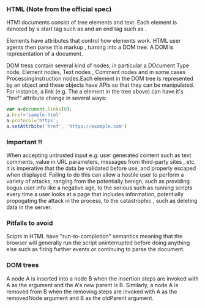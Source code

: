 

### HTML (Note from the official spec)

HTMl documents consist of tree elements and text. Each element is denoted by a start tag such as <body> and an end tag such as </body>.

Elements have attributes that control how elements work.
HTML user agents then parse this markup , turning into a DOM tree. A DOM is representation of a document.

DOM tress contain several kind of nodes, in particular a DOcument Type node, Element nodes, Text nodes , Comment nodes and in some cases ProcessingInstruction nodes.Each element in the DOM tree is represented by an object 
and these objects have APIs so that they can be manipulated. For instance, a link (e.g. The a element in the tree above) can have it's "href" attribute change in several ways:

```javascript
var a=document.links[0];
a.href='sample.html'
a.protocol='https';
a.setAttrbite('href', 'https://example.com')
```

### Important !!

When accepting untrusted input e.g: user generated content such as text comments, value in URL parameters, messages from third-party sites , etc, it is imperative that the data be validated before use, and properly escaped when displayed. Failing to do this can allow a hostile user to perform a variety of attacks, ranging from the potentially benign, such as providing bogus user info like a negative age, to the serious such as running scripts every time a user looks at a page that includes information, potentially propogating the attack in the process, to the catastrophic , such as deleting data in the server.

### Pitfalls to avoid

Scipts in HTML have "run-to-completion" semantics meaning that the browser will generally run the script uninterrupted before doing anything else such as firing further events or continuing to parse the document.

### DOM trees

A node A is inserted into a node B when the insertion steps are invoked with A as the argument and the A's new parent is B. Similarly, a node A is removed from B when the removing steps are invoked with A as the removedNode argument and B as the oldParent argument.















